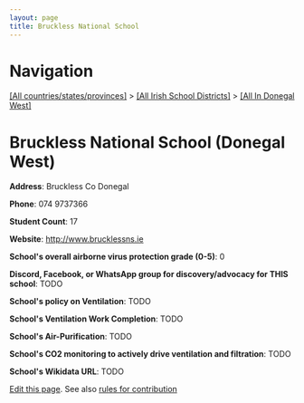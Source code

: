 ```yaml
---
layout: page
title: Bruckless National School
---
```

# Navigation

[[All countries/states/provinces]](../../..) > [[All Irish School Districts]](../..) > [[All In Donegal West]](..)

# Bruckless National School (Donegal West)

**Address**: Bruckless Co Donegal

**Phone**: 074 9737366

**Student Count**: 17

**Website**: <http://www.brucklessns.ie>

**School's overall airborne virus protection grade (0-5)**: 0

**Discord, Facebook, or WhatsApp group for discovery/advocacy for THIS school**: TODO

**School's policy on Ventilation**: TODO

**School's Ventilation Work Completion**: TODO

**School's Air-Purification**: TODO

**School's CO2 monitoring to actively drive ventilation and filtration**: TODO

**School's Wikidata URL**: TODO


[Edit this page](https://github.com/ventilate-schools/Ireland/edit/main/./Donegal_West/Bruckless_National_School.md). See also [rules for contribution](../../../contribution-rules/)